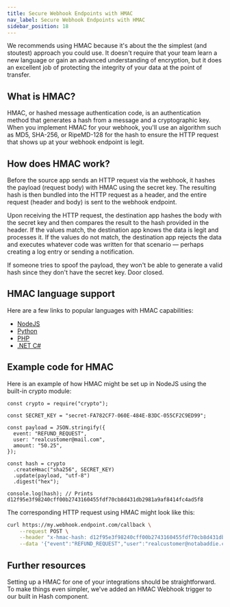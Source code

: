 ```yaml
---
title: Secure Webhook Endpoints with HMAC
nav_label: Secure Webhook Endpoints with HMAC
sidebar_position: 18
---
```


We recommends using HMAC because it's about the the simplest (and stoutest) approach you could use. It doesn't require that your team learn a new language or gain an advanced understanding of encryption, but it does an excellent job of protecting the integrity of your data at the point of transfer.

## What is HMAC?

HMAC, or hashed message authentication code, is an authentication method that generates a hash from a message and a cryptographic key. When you implement HMAC for your webhook, you'll use an algorithm such as MD5, SHA-256, or RipeMD-128 for the hash to ensure the HTTP request that shows up at your webhook endpoint is legit.

## How does HMAC work?

Before the source app sends an HTTP request via the webhook, it hashes the payload (request body) with HMAC using the secret key. The resulting hash is then bundled into the HTTP request as a header, and the entire request (header and body) is sent to the webhook endpoint.

Upon receiving the HTTP request, the destination app hashes the body with the secret key and then compares the result to the hash provided in the header. If the values match, the destination app knows the data is legit and processes it. If the values do not match, the destination app rejects the data and executes whatever code was written for that scenario — perhaps creating a log entry or sending a notification.

If someone tries to spoof the payload, they won't be able to generate a valid hash since they don't have the secret key. Door closed.

## HMAC language support

Here are a few links to popular languages with HMAC capabilities:

- [NodeJS](https://nodejs.org/api/crypto.html)
- [Python](https://docs.python.org/3/library/hmac.html)
- [PHP](https://www.php.net/manual/en/function.hash-hmac.php)
- [.NET C#](https://docs.microsoft.com/en-us/dotnet/api/system.security.cryptography.hmac?view=net-6.0)

## Example code for HMAC

Here is an example of how HMAC might be set up in NodeJS using the built-in crypto module:

```tsx
const crypto = require("crypto");

const SECRET_KEY = "secret-FA782CF7-060E-484E-B3DC-055CF2C9ED99";

const payload = JSON.stringify({
  event: "REFUND_REQUEST",
  user: "realcustomer@mail.com",
  amount: "50.25",
});

const hash = crypto
  .createHmac("sha256", SECRET_KEY)
  .update(payload, "utf-8")
  .digest("hex");

console.log(hash); // Prints d12f95e3f98240cff00b2743160455fdf70cb8d431db2981a9af8414fc4ad5f8
```

The corresponding HTTP request using HMAC might look like this:

```bash
curl https://my.webhook.endpoint.com/callback \
	--request POST \
	--header "x-hmac-hash: d12f95e3f98240cff00b2743160455fdf70cb8d431db2981a9af8414fc4ad5f8" \
	--data '{"event":"REFUND_REQUEST","user":"realcustomer@notabaddie.com","amount":"50.25"}'
```

## Further resources

Setting up a HMAC for one of your integrations should be straightforward. To make things even simpler, we've added an HMAC Webhook trigger to our built in Hash component.
